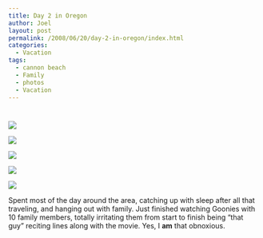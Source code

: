 ```yaml
---
title: Day 2 in Oregon
author: Joel
layout: post
permalink: /2008/06/20/day-2-in-oregon/index.html
categories:
  - Vacation
tags:
  - cannon beach
  - Family
  - photos
  - Vacation
---
```

# 

![][1]

 [1]: http://farm4.static.flickr.com/3128/2593990141_3692c86e42.jpg

![][2]

 [2]: http://farm4.static.flickr.com/3271/2593989691_b08d5a8573.jpg

![][3]

 [3]: http://farm4.static.flickr.com/3176/2594828158_d8c87db80e.jpg

![][4]

 [4]: http://farm4.static.flickr.com/3143/2593988951_8a6388abec.jpg

![][5]

 [5]: http://farm4.static.flickr.com/3276/2593989431_1fe394e6a5.jpg

Spent most of the day around the area, catching up with sleep after all that traveling, and hanging out with family. Just finished watching Goonies with 10 family members, totally irritating them from start to finish being “that guy” reciting lines along with the movie. Yes, I **am** that obnoxious.
